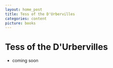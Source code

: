 ```yaml
---
layout: home_post
title: Tess of the D'Urbervilles
categories: content
picture: books
---
```


# Tess of the D'Urbervilles

* coming soon